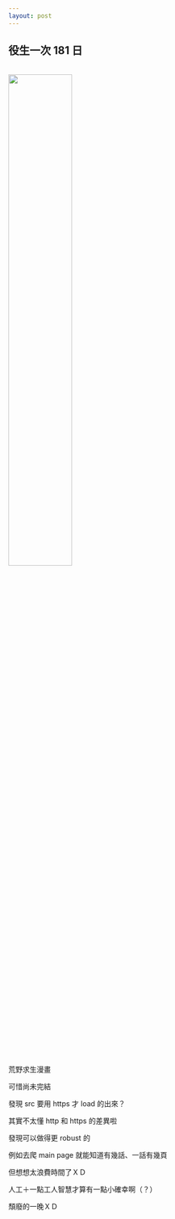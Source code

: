 ```yaml
---
layout: post
---
```


役生一次 181 日
---

<br>

<img src="{{site.url}}/img/2015-05-13/setting.jpg" width="50%">

荒野求生漫畫

可惜尚未完結

發現 src 要用 https 才 load 的出來？

其實不太懂 http 和 https 的差異啦



發現可以做得更 robust 的

例如去爬 main page 就能知道有幾話、一話有幾頁



但想想太浪費時間了ＸＤ

人工＋一點工人智慧才算有一點小確幸啊（？）



頹廢的一晚ＸＤ

<br>
